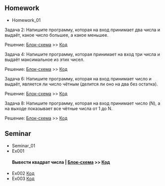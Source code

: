 ## Homework
  - Homework_01

Задача 2: Напишите программу, которая на вход принимает два числа и выдаёт, какое число большее, а какое меньшее.

Решение: [Блок-схема](Homework/Homework_01/Ex01/diagram_hw01ex01.drawio.png) >> [Код](Homework/Homework_01/Ex01/Program.cs)


Задача 4: Напишите программу, которая принимает на вход три числа и выдаёт максимальное из этих чисел.

Решение: [Блок-схема](Homework/Homework_01/Ex02/diagram_hw01ex02.drawio.png) >> [Код](Homework/Homework_01/Ex02/Program.cs)

Задача 6: Напишите программу, которая на вход принимает число и выдаёт, является ли число чётным (делится ли оно на два без остатка).

Решение: [Блок-схема](Homework/Homework_01/Ex03/diagram_hw01ex03.drawio.png) >> [Код](Homework/Homework_01/Ex03/Program.cs)

Задача 8: Напишите программу, которая на вход принимает число (N), а на выходе показывает все чётные числа от 1 до N.

Решение: [Блок-схема](Homework/Homework_01/Ex04/diagram_hw01ex04.drawio.png) >> [Код](Homework/Homework_01/Ex04/Program.cs)



## Seminar
  - Seminar_01
- Ex001 
  #### Вывести квадрат числа | [Блок-схема](Seminar/Seminar_01/Ex001/diagram.drawio.png) >> [Код](Seminar/Seminar_01/Ex001/Program.cs)
- Ex002 [Код](Seminar/Seminar_01/Ex002/Program.cs)
- Ex003 [Код](Seminar/Seminar_01/Ex003/Program.cs)
  
